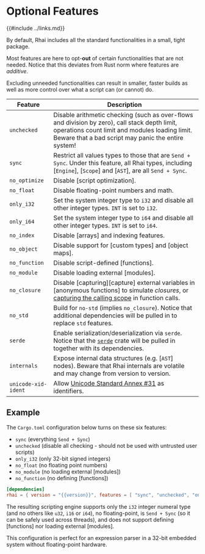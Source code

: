 Optional Features
================

{{#include ../links.md}}

By default, Rhai includes all the standard functionalities in a small, tight package.

Most features are here to opt-**out** of certain functionalities that are not needed.
Notice that this deviates from Rust norm where features are _additive_.

Excluding unneeded functionalities can result in smaller, faster builds as well as
more control over what a script can (or cannot) do.

| Feature             | Description                                                                                                                                                                                                |
| ------------------- | ---------------------------------------------------------------------------------------------------------------------------------------------------------------------------------------------------------- |
| `unchecked`         | Disable arithmetic checking (such as over-flows and division by zero), call stack depth limit, operations count limit and modules loading limit.<br/>Beware that a bad script may panic the entire system! |
| `sync`              | Restrict all values types to those that are `Send + Sync`. Under this feature, all Rhai types, including [`Engine`], [`Scope`] and [`AST`], are all `Send + Sync`.                                         |
| `no_optimize`       | Disable [script optimization].                                                                                                                                                                             |
| `no_float`          | Disable floating-point numbers and math.                                                                                                                                                                   |
| `only_i32`          | Set the system integer type to `i32` and disable all other integer types. `INT` is set to `i32`.                                                                                                           |
| `only_i64`          | Set the system integer type to `i64` and disable all other integer types. `INT` is set to `i64`.                                                                                                           |
| `no_index`          | Disable [arrays] and indexing features.                                                                                                                                                                    |
| `no_object`         | Disable support for [custom types] and [object maps].                                                                                                                                                      |
| `no_function`       | Disable script-defined [functions].                                                                                                                                                                        |
| `no_module`         | Disable loading external [modules].                                                                                                                                                                        |
| `no_closure`        | Disable [capturing][capture] external variables in [anonymous functions] to simulate _closures_, or [capturing the calling scope]({{rootUrl}}/language/fn-capture.md) in function calls.                   |
| `no_std`            | Build for `no-std` (implies `no_closure`). Notice that additional dependencies will be pulled in to replace `std` features.                                                                                |
| `serde`             | Enable serialization/deserialization via `serde`. Notice that the [`serde`](https://crates.io/crates/serde) crate will be pulled in together with its dependencies.                                        |
| `internals`         | Expose internal data structures (e.g. [`AST`] nodes). Beware that Rhai internals are volatile and may change from version to version.                                                                      |
| `unicode-xid-ident` | Allow [Unicode Standard Annex #31](http://www.unicode.org/reports/tr31/) as identifiers.                                                                                                                   |


Example
-------

The `Cargo.toml` configuration below turns on these six features:

* `sync` (everything `Send + Sync`)
* `unchecked` (disable all checking - should not be used with untrusted user scripts)
* `only_i32` (only 32-bit signed integers)
* `no_float` (no floating point numbers)
* `no_module` (no loading external [modules])
* `no_function` (no defining [functions])

```toml
[dependencies]
rhai = { version = "{{version}}", features = [ "sync", "unchecked", "only_i32", "no_float", "no_module", "no_function" ] }
```

The resulting scripting engine supports only the `i32` integer numeral type (and no others like `u32`, `i16` or `i64`),
no floating-point, is `Send + Sync` (so it can be safely used across threads), and does not support defining [functions]
nor loading external [modules].

This configuration is perfect for an expression parser in a 32-bit embedded system without floating-point hardware.

